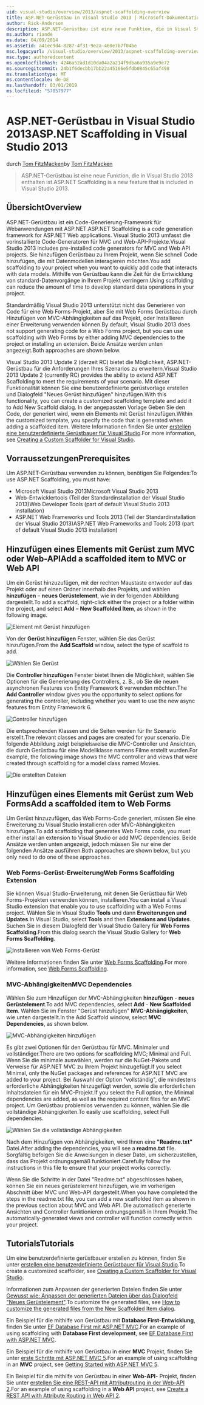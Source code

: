 ```yaml
---
uid: visual-studio/overview/2013/aspnet-scaffolding-overview
title: ASP.NET-Gerüstbau in Visual Studio 2013 | Microsoft-Dokumentation
author: Rick-Anderson
description: ASP.NET-Gerüstbau ist eine neue Funktion, die in Visual Studio 2013 enthalten ist.
ms.author: riande
ms.date: 04/09/2014
ms.assetid: a41ec9d4-8287-4f31-9e2a-460e7b7f04be
msc.legacyurl: /visual-studio/overview/2013/aspnet-scaffolding-overview
msc.type: authoredcontent
ms.openlocfilehash: 4246a52ad1d10da04a2a214f9dba6a935a9e9e72
ms.sourcegitcommit: 24b1f6decbb17bb22a45166e5fdb0845c65af498
ms.translationtype: MT
ms.contentlocale: de-DE
ms.lasthandoff: 03/01/2019
ms.locfileid: "57057977"
---
```

<a name="aspnet-scaffolding-in-visual-studio-2013"></a><span data-ttu-id="3a0ec-103">ASP.NET-Gerüstbau in Visual Studio 2013</span><span class="sxs-lookup"><span data-stu-id="3a0ec-103">ASP.NET Scaffolding in Visual Studio 2013</span></span>
====================
<span data-ttu-id="3a0ec-104">durch [Tom FitzMacken](https://github.com/tfitzmac)</span><span class="sxs-lookup"><span data-stu-id="3a0ec-104">by [Tom FitzMacken](https://github.com/tfitzmac)</span></span>

> <span data-ttu-id="3a0ec-105">ASP.NET-Gerüstbau ist eine neue Funktion, die in Visual Studio 2013 enthalten ist.</span><span class="sxs-lookup"><span data-stu-id="3a0ec-105">ASP.NET Scaffolding is a new feature that is included in Visual Studio 2013.</span></span>


## <a name="overview"></a><span data-ttu-id="3a0ec-106">Übersicht</span><span class="sxs-lookup"><span data-stu-id="3a0ec-106">Overview</span></span>

<span data-ttu-id="3a0ec-107">ASP.NET-Gerüstbau ist ein Code-Generierung-Framework für Webanwendungen mit ASP.NET.</span><span class="sxs-lookup"><span data-stu-id="3a0ec-107">ASP.NET Scaffolding is a code generation framework for ASP.NET Web applications.</span></span> <span data-ttu-id="3a0ec-108">Visual Studio 2013 umfasst die vorinstallierte Code-Generatoren für MVC und Web-API-Projekte.</span><span class="sxs-lookup"><span data-stu-id="3a0ec-108">Visual Studio 2013 includes pre-installed code generators for MVC and Web API projects.</span></span> <span data-ttu-id="3a0ec-109">Sie hinzufügen Gerüstbau zu Ihrem Projekt, wenn Sie schnell Code hinzufügen, die mit Datenmodellen interagieren möchten.</span><span class="sxs-lookup"><span data-stu-id="3a0ec-109">You add scaffolding to your project when you want to quickly add code that interacts with data models.</span></span> <span data-ttu-id="3a0ec-110">Mithilfe von Gerüstbau kann die Zeit für die Entwicklung von standard-Datenvorgänge in Ihrem Projekt verringern.</span><span class="sxs-lookup"><span data-stu-id="3a0ec-110">Using scaffolding can reduce the amount of time to develop standard data operations in your project.</span></span>

<span data-ttu-id="3a0ec-111">Standardmäßig Visual Studio 2013 unterstützt nicht das Generieren von Code für eine Web Forms-Projekt, aber Sie mit Web Forms Gerüstbau durch Hinzufügen von MVC-Abhängigkeiten auf das Projekt, oder Installieren einer Erweiterung verwenden können.</span><span class="sxs-lookup"><span data-stu-id="3a0ec-111">By default, Visual Studio 2013 does not support generating code for a Web Forms project, but you can use scaffolding with Web Forms by either adding MVC dependencies to the project or installing an extension.</span></span> <span data-ttu-id="3a0ec-112">Beide Ansätze werden unten angezeigt.</span><span class="sxs-lookup"><span data-stu-id="3a0ec-112">Both approaches are shown below.</span></span>

<span data-ttu-id="3a0ec-113">Visual Studio 2013 Update 2 (derzeit RC) bietet die Möglichkeit, ASP.NET-Gerüstbau für die Anforderungen Ihres Szenarios zu erweitern.</span><span class="sxs-lookup"><span data-stu-id="3a0ec-113">Visual Studio 2013 Update 2 (currently RC) provides the ability to extend ASP.NET Scaffolding to meet the requirements of your scenario.</span></span> <span data-ttu-id="3a0ec-114">Mit dieser Funktionalität können Sie eine benutzerdefinierte gerüstvorlage erstellen und Dialogfeld "Neues Gerüst hinzufügen" hinzufügen.</span><span class="sxs-lookup"><span data-stu-id="3a0ec-114">With this functionality, you can create a customized scaffolding template and add it to Add New Scaffold dialog.</span></span> <span data-ttu-id="3a0ec-115">In der angepassten Vorlage Geben Sie den Code, der generiert wird, wenn ein Elements mit Gerüst hinzufügen.</span><span class="sxs-lookup"><span data-stu-id="3a0ec-115">Within the customized template, you specify the code that is generated when adding a scaffolded item.</span></span> <span data-ttu-id="3a0ec-116">Weitere Informationen finden Sie unter [erstellen eine benutzerdefinierte Gerüstbauer für Visual Studio](https://go.microsoft.com/fwlink/p/?LinkId=395029).</span><span class="sxs-lookup"><span data-stu-id="3a0ec-116">For more information, see [Creating a Custom Scaffolder for Visual Studio](https://go.microsoft.com/fwlink/p/?LinkId=395029).</span></span>

## <a name="prerequisites"></a><span data-ttu-id="3a0ec-117">Vorraussetzungen</span><span class="sxs-lookup"><span data-stu-id="3a0ec-117">Prerequisites</span></span>

<span data-ttu-id="3a0ec-118">Um ASP.NET-Gerüstbau verwenden zu können, benötigen Sie Folgendes:</span><span class="sxs-lookup"><span data-stu-id="3a0ec-118">To use ASP.NET Scaffolding, you must have:</span></span>

- <span data-ttu-id="3a0ec-119">Microsoft Visual Studio 2013</span><span class="sxs-lookup"><span data-stu-id="3a0ec-119">Microsoft Visual Studio 2013</span></span>
- <span data-ttu-id="3a0ec-120">Web-Entwicklertools (Teil der Standardinstallation der Visual Studio 2013)</span><span class="sxs-lookup"><span data-stu-id="3a0ec-120">Web Developer Tools (part of default Visual Studio 2013 installation)</span></span>
- <span data-ttu-id="3a0ec-121">ASP.NET Web Frameworks und Tools 2013 (Teil der Standardinstallation der Visual Studio 2013)</span><span class="sxs-lookup"><span data-stu-id="3a0ec-121">ASP.NET Web Frameworks and Tools 2013 (part of default Visual Studio 2013 installation)</span></span>

## <a name="add-a-scaffolded-item-to-mvc-or-web-api"></a><span data-ttu-id="3a0ec-122">Hinzufügen eines Elements mit Gerüst zum MVC oder Web-API</span><span class="sxs-lookup"><span data-stu-id="3a0ec-122">Add a scaffolded item to MVC or Web API</span></span>

<span data-ttu-id="3a0ec-123">Um ein Gerüst hinzuzufügen, mit der rechten Maustaste entweder auf das Projekt oder auf einen Ordner innerhalb des Projekts, und wählen **hinzufügen** – **neues Gerüstelement**, wie in der folgenden Abbildung dargestellt.</span><span class="sxs-lookup"><span data-stu-id="3a0ec-123">To add a scaffold, right-click either the project or a folder within the project, and select **Add** – **New Scaffolded Item**, as shown in the following image.</span></span>

![Element mit Gerüst hinzufügen](aspnet-scaffolding-overview/_static/image1.png)

<span data-ttu-id="3a0ec-125">Von der **Gerüst hinzufügen** Fenster, wählen Sie das Gerüst hinzufügen.</span><span class="sxs-lookup"><span data-stu-id="3a0ec-125">From the **Add Scaffold** window, select the type of scaffold to add.</span></span>

![Wählen Sie Gerüst](aspnet-scaffolding-overview/_static/image2.png)

<span data-ttu-id="3a0ec-127">Die **Controller hinzufügen** Fenster bietet Ihnen die Möglichkeit, wählen Sie Optionen für die Generierung des Controllers, z. B., ob Sie die neuen asynchronen Features von Entity Framework 6 verwenden möchten.</span><span class="sxs-lookup"><span data-stu-id="3a0ec-127">The **Add Controller** window gives you the opportunity to select options for generating the controller, including whether you want to use the new async features from Entity Framework 6.</span></span>

![Controller hinzufügen](aspnet-scaffolding-overview/_static/image3.png)

<span data-ttu-id="3a0ec-129">Die entsprechenden Klassen und die Seiten werden für Ihr Szenario erstellt.</span><span class="sxs-lookup"><span data-stu-id="3a0ec-129">The relevant classes and pages are created for your scenario.</span></span> <span data-ttu-id="3a0ec-130">Die folgende Abbildung zeigt beispielsweise die MVC-Controller und Ansichten, die durch Gerüstbau für eine Modellklasse namens Filme erstellt wurden.</span><span class="sxs-lookup"><span data-stu-id="3a0ec-130">For example, the following image shows the MVC controller and views that were created through scaffolding for a model class named Movies.</span></span>

![Die erstellten Dateien](aspnet-scaffolding-overview/_static/image4.png)

## <a name="add-a-scaffolded-item-to-web-forms"></a><span data-ttu-id="3a0ec-132">Hinzufügen eines Elements mit Gerüst zum Web Forms</span><span class="sxs-lookup"><span data-stu-id="3a0ec-132">Add a scaffolded item to Web Forms</span></span>

<span data-ttu-id="3a0ec-133">Um Gerüst hinzuzufügen, das Web Forms-Code generiert, müssen Sie eine Erweiterung zu Visual Studio installieren oder MVC-Abhängigkeiten hinzufügen.</span><span class="sxs-lookup"><span data-stu-id="3a0ec-133">To add scaffolding that generates Web Forms code, you must either install an extension to Visual Studio or add MVC dependencies.</span></span> <span data-ttu-id="3a0ec-134">Beide Ansätze werden unten angezeigt, jedoch müssen Sie nur eine der folgenden Ansätze ausführen.</span><span class="sxs-lookup"><span data-stu-id="3a0ec-134">Both approaches are shown below, but you only need to do one of these approaches.</span></span>

### <a name="web-forms-scaffolding-extension"></a><span data-ttu-id="3a0ec-135">Web Forms-Gerüst-Erweiterung</span><span class="sxs-lookup"><span data-stu-id="3a0ec-135">Web Forms Scaffolding Extension</span></span>

<span data-ttu-id="3a0ec-136">Sie können Visual Studio-Erweiterung, mit denen Sie Gerüstbau für Web Forms-Projekten verwenden können, installieren.</span><span class="sxs-lookup"><span data-stu-id="3a0ec-136">You can install a Visual Studio extension that enable you to use scaffolding with a Web Forms project.</span></span> <span data-ttu-id="3a0ec-137">Wählen Sie in Visual Studio **Tools** und dann **Erweiterungen und Updates**.</span><span class="sxs-lookup"><span data-stu-id="3a0ec-137">In Visual Studio, select **Tools** and then **Extensions and Updates**.</span></span> <span data-ttu-id="3a0ec-138">Suchen Sie in diesem Dialogfeld der Visual Studio Gallery für **Web Forms Scaffolding**.</span><span class="sxs-lookup"><span data-stu-id="3a0ec-138">From this dialog search the Visual Studio Gallery for **Web Forms Scaffolding**.</span></span>

![Installieren von Web Forms-Gerüst](aspnet-scaffolding-overview/_static/image5.png)

<span data-ttu-id="3a0ec-140">Weitere Informationen finden Sie unter [Web Forms Scaffolding](https://go.microsoft.com/fwlink/p/?LinkId=396478).</span><span class="sxs-lookup"><span data-stu-id="3a0ec-140">For more information, see [Web Forms Scaffolding](https://go.microsoft.com/fwlink/p/?LinkId=396478).</span></span>

### <a name="mvc-dependencies"></a><span data-ttu-id="3a0ec-141">MVC-Abhängigkeiten</span><span class="sxs-lookup"><span data-stu-id="3a0ec-141">MVC Dependencies</span></span>

<span data-ttu-id="3a0ec-142">Wählen Sie zum Hinzufügen der MVC-Abhängigkeiten **hinzufügen** - **neues Gerüstelement**.</span><span class="sxs-lookup"><span data-stu-id="3a0ec-142">To add MVC dependencies, select **Add** - **New Scaffolded Item**.</span></span> <span data-ttu-id="3a0ec-143">Wählen Sie im Fenster "Gerüst hinzufügen" **MVC-Abhängigkeiten**, wie unten dargestellt.</span><span class="sxs-lookup"><span data-stu-id="3a0ec-143">In the Add Scaffold window, select **MVC Dependencies**, as shown below.</span></span>

![MVC-Abhängigkeiten hinzufügen](aspnet-scaffolding-overview/_static/image6.png)

<span data-ttu-id="3a0ec-145">Es gibt zwei Optionen für den Gerüstbau für MVC. Minimaler und vollständiger.</span><span class="sxs-lookup"><span data-stu-id="3a0ec-145">There are two options for scaffolding MVC; Minimal and Full.</span></span> <span data-ttu-id="3a0ec-146">Wenn Sie die minimale auswählen, werden nur die NuGet-Pakete und Verweise für ASP.NET MVC zu Ihrem Projekt hinzugefügt.</span><span class="sxs-lookup"><span data-stu-id="3a0ec-146">If you select Minimal, only the NuGet packages and references for ASP.NET MVC are added to your project.</span></span> <span data-ttu-id="3a0ec-147">Bei Auswahl der Option "vollständig", die mindestens erforderliche Abhängigkeiten hinzugefügt werden, sowie die erforderlichen Inhaltsdateien für ein MVC-Projekt.</span><span class="sxs-lookup"><span data-stu-id="3a0ec-147">If you select the Full option, the Minimal dependencies are added, as well as the required content files for an MVC project.</span></span> <span data-ttu-id="3a0ec-148">Um Gerüstbau problemlos verwenden zu können, wählen Sie die vollständige Abhängigkeiten.</span><span class="sxs-lookup"><span data-stu-id="3a0ec-148">To easily use scaffolding, select Full dependencies.</span></span>

![Wählen Sie die vollständige Abhängigkeiten](aspnet-scaffolding-overview/_static/image7.png)

<span data-ttu-id="3a0ec-150">Nach dem Hinzufügen von Abhängigkeiten, wird Ihnen eine **"Readme.txt"** Datei.</span><span class="sxs-lookup"><span data-stu-id="3a0ec-150">After adding the dependencies, you will see a **readme.txt** file.</span></span> <span data-ttu-id="3a0ec-151">Sorgfältig befolgen Sie die Anweisungen in dieser Datei, um sicherzustellen, dass das Projekt ordnungsgemäß funktioniert.</span><span class="sxs-lookup"><span data-stu-id="3a0ec-151">Carefully follow the instructions in this file to ensure that your project works correctly.</span></span>

<span data-ttu-id="3a0ec-152">Wenn Sie die Schritte in der Datei "Readme.txt" abgeschlossen haben, können Sie ein neues gerüstelement hinzufügen, wie im vorherigen Abschnitt über MVC und Web-API dargestellt.</span><span class="sxs-lookup"><span data-stu-id="3a0ec-152">When you have completed the steps in the readme.txt file, you can add a new scaffolded item as shown in the previous section about MVC and Web API.</span></span> <span data-ttu-id="3a0ec-153">Die automatisch generierte Ansichten und Controller funktionieren ordnungsgemäß in Ihrem Projekt.</span><span class="sxs-lookup"><span data-stu-id="3a0ec-153">The automatically-generated views and controller will function correctly within your project.</span></span>

## <a name="tutorials"></a><span data-ttu-id="3a0ec-154">Tutorials</span><span class="sxs-lookup"><span data-stu-id="3a0ec-154">Tutorials</span></span>

<span data-ttu-id="3a0ec-155">Um eine benutzerdefinierte gerüstbauer erstellen zu können, finden Sie unter [erstellen eine benutzerdefinierte Gerüstbauer für Visual Studio](https://go.microsoft.com/fwlink/p/?LinkId=395029).</span><span class="sxs-lookup"><span data-stu-id="3a0ec-155">To create a customized scaffolder, see [Creating a Custom Scaffolder for Visual Studio](https://go.microsoft.com/fwlink/p/?LinkId=395029).</span></span>

<span data-ttu-id="3a0ec-156">Informationen zum Anpassen der generierten Dateien finden Sie unter [Gewusst wie: Anpassen der generierten Dateien über das Dialogfeld "Neues Gerüstelement"](https://blogs.msdn.com/b/webdev/archive/2013/12/26/how-to-customize-the-generated-files-from-the-new-scaffolded-item-dialog.aspx).</span><span class="sxs-lookup"><span data-stu-id="3a0ec-156">To customize the generated files, see [How to customize the generated files from the New Scaffolded Item dialog](https://blogs.msdn.com/b/webdev/archive/2013/12/26/how-to-customize-the-generated-files-from-the-new-scaffolded-item-dialog.aspx).</span></span>

<span data-ttu-id="3a0ec-157">Ein Beispiel für die mithilfe von Gerüstbau mit **Database First-Entwicklung**, finden Sie unter [EF Database First mit ASP.NET MVC](../../../mvc/overview/getting-started/database-first-development/setting-up-database.md).</span><span class="sxs-lookup"><span data-stu-id="3a0ec-157">For an example of using scaffolding with **Database First development**, see [EF Database First with ASP.NET MVC](../../../mvc/overview/getting-started/database-first-development/setting-up-database.md).</span></span>

<span data-ttu-id="3a0ec-158">Ein Beispiel für die mithilfe von Gerüstbau in einer **MVC** Projekt, finden Sie unter [erste Schritte mit ASP.NET MVC 5](../../../mvc/overview/getting-started/introduction/getting-started.md).</span><span class="sxs-lookup"><span data-stu-id="3a0ec-158">For an example of using scaffolding in an **MVC** project, see [Getting Started with ASP.NET MVC 5](../../../mvc/overview/getting-started/introduction/getting-started.md).</span></span>

<span data-ttu-id="3a0ec-159">Ein Beispiel für die mithilfe von Gerüstbau in einer **Web-API-** Projekt, finden Sie unter [erstellen Sie eine REST-API mit Attributrouting in der Web-API 2](../../../web-api/overview/web-api-routing-and-actions/create-a-rest-api-with-attribute-routing.md).</span><span class="sxs-lookup"><span data-stu-id="3a0ec-159">For an example of using scaffolding in a **Web API** project, see [Create a REST API with Attribute Routing in Web API 2](../../../web-api/overview/web-api-routing-and-actions/create-a-rest-api-with-attribute-routing.md).</span></span>
